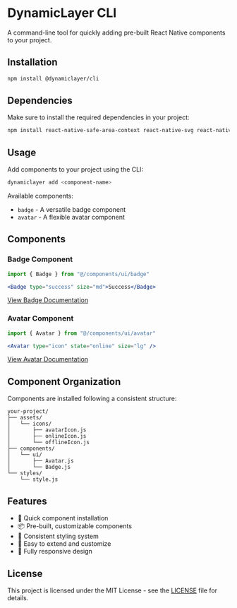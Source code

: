 # DynamicLayer CLI

A command-line tool for quickly adding pre-built React Native components to your project.

## Installation

```bash
npm install @dynamiclayer/cli
```

## Dependencies

Make sure to install the required dependencies in your project:

```bash
npm install react-native-safe-area-context react-native-svg react-native-reanimated
```

## Usage

Add components to your project using the CLI:

```bash
dynamiclayer add <component-name>
```

Available components:
- `badge` - A versatile badge component
- `avatar` - A flexible avatar component

## Components

### Badge Component

```jsx
import { Badge } from "@/components/ui/badge"

<Badge type="success" size="md">Success</Badge>
```

[View Badge Documentation](./docs/badge.md)

### Avatar Component

```jsx
import { Avatar } from "@/components/ui/avatar"

<Avatar type="icon" state="online" size="lg" />
```

[View Avatar Documentation](./docs/avatar.md)

## Component Organization

Components are installed following a consistent structure:
```
your-project/
├── assets/
│   └── icons/
│       ├── avatarIcon.js
│       ├── onlineIcon.js
│       └── offlineIcon.js
├── components/
│   └── ui/
│       ├── Avatar.js
│       └── Badge.js
└── styles/
    └── style.js
```

## Features

- 🚀 Quick component installation
- 📦 Pre-built, customizable components
- 🎨 Consistent styling system
- 🔧 Easy to extend and customize
- 📱 Fully responsive design

## License

This project is licensed under the MIT License - see the [LICENSE](LICENSE) file for details.